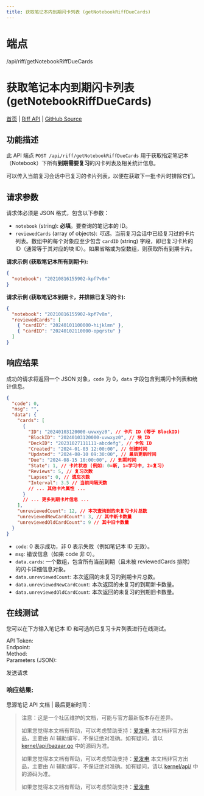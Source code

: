 ```yaml
---
title: 获取笔记本内到期闪卡列表 (getNotebookRiffDueCards)
---
```

# 端点

/api/riff/getNotebookRiffDueCards

# 获取笔记本内到期闪卡列表 (getNotebookRiffDueCards)

[首页](../index.html) | [Riff API](index.html) | [GitHub Source](https://github.com/siyuan-note/siyuan/blob/master/kernel/api/riff.go#L207)

## 功能描述

此 API 端点 `POST /api/riff/getNotebookRiffDueCards` 用于获取指定笔记本（Notebook）下所有**到期需要复习**的闪卡列表及相关统计信息。

可以传入当前复习会话中已复习的卡片列表，以便在获取下一批卡片时排除它们。

## 请求参数

请求体必须是 JSON 格式，包含以下参数：

-   `notebook` (string): **必填**。要查询的笔记本的 ID。
-   `reviewedCards` (array of objects): _可选_。当前复习会话中已经复习过的卡片列表。数组中的每个对象应至少包含 `cardID` (string) 字段，即已复习卡片的 ID（通常等于其对应的块 ID）。如果省略或为空数组，则获取所有到期卡片。

**请求示例 (获取笔记本所有到期卡):**

```json
{
  "notebook": "20210816155902-kpf7v8m"
}
```

**请求示例 (获取笔记本到期卡，并排除已复习的卡):**

```json
{
  "notebook": "20210816155902-kpf7v8m",
  "reviewedCards": [
    { "cardID": "20240101100000-hijklmn" },
    { "cardID": "20240102110000-opqrstu" }
  ]
}
```

## 响应结果

成功的请求将返回一个 JSON 对象，`code` 为 0，`data` 字段包含到期闪卡列表和统计信息。

```json
{
  "code": 0,
  "msg": "",
  "data": {
    "cards": [
      {
        "ID": "20240103120000-uvwxyz0", // 卡片 ID (等于 BlockID)
        "BlockID": "20240103120000-uvwxyz0", // 块 ID
        "DeckID": "20231027111111-abcdefg", // 卡包 ID
        "Created": "2024-01-03 12:00:00", // 创建时间
        "Updated": "2024-08-10 09:30:00", // 最后更新时间
        "Due": "2024-08-15 10:00:00", // 到期时间
        "State": 1, // 卡片状态 (例如: 0=新, 1=学习中, 2=复习)
        "Reviews": 5, // 复习次数
        "Lapses": 0, // 遗忘次数
        "Interval": 3.5 // 当前间隔天数
        // ... 其他卡片属性 ...
      }
      // ... 更多到期卡片信息 ...
    ],
    "unreviewedCount": 12, // 本次查询到的未复习卡片总数
    "unreviewedNewCardCount": 3, // 其中新卡数量
    "unreviewedOldCardCount": 9 // 其中旧卡数量
  }
}
```

-   `code`: 0 表示成功，非 0 表示失败（例如笔记本 ID 无效）。
-   `msg`: 错误信息（如果 code 非 0）。
-   `data.cards`: 一个数组，包含所有当前到期（且未被 reviewedCards 排除）的闪卡详细信息对象。
-   `data.unreviewedCount`: 本次返回的未复习的到期卡片总数。
-   `data.unreviewedNewCardCount`: 本次返回的未复习的到期新卡数量。
-   `data.unreviewedOldCardCount`: 本次返回的未复习的到期旧卡数量。

## 在线测试

您可以在下方输入笔记本 ID 和可选的已复习卡片列表进行在线测试。

API Token:   
Endpoint:   
Method:   
Parameters (JSON):  
  
发送请求

### 响应结果:

思源笔记 API 文档 | 最后更新时间：

> 注意：这是一个社区维护的文档，可能与官方最新版本存在差异。
> 
> 如果您觉得本文档有帮助，可以考虑赞助支持：[爱发电](https://afdian.com/a/leolee9086?tab=feed)
> 本文档非官方出品，主要由 AI 辅助编写，不保证绝对准确。如有疑问，请以 [kernel/api/bazaar.go](https://github.com/siyuan-note/siyuan/blob/master/kernel/api/bazaar.go) 中的源码为准。
> 
> 如果您觉得本文档有帮助，可以考虑赞助支持：[爱发电](https://afdian.com/a/leolee9086?tab=feed)
> 本文档非官方出品，主要由 AI 辅助编写，不保证绝对准确。如有疑问，请以 [kernel/api/](https://github.com/siyuan-note/siyuan/blob/master/kernel/api/) 中的源码为准。
> 
> 如果您觉得本文档有帮助，可以考虑赞助支持：[爱发电](https://afdian.com/a/leolee9086?tab=feed)
